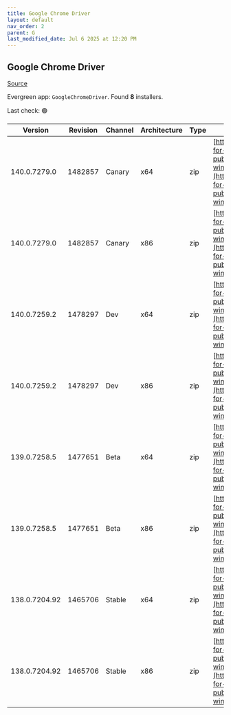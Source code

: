 ```yaml
---
title: Google Chrome Driver
layout: default
nav_order: 2
parent: G
last_modified_date: Jul 6 2025 at 12:20 PM
---
```


## Google Chrome Driver

[Source](https://googlechromelabs.github.io/chrome-for-testing/)

Evergreen app: `GoogleChromeDriver`. Found **8** installers.

Last check: 🟢

| Version       | Revision | Channel | Architecture | Type | URI                                                                                                                                                                                                        |
| ------------- | -------- | ------- | ------------ | ---- | ---------------------------------------------------------------------------------------------------------------------------------------------------------------------------------------------------------- |
| 140.0.7279.0  | 1482857  | Canary  | x64          | zip  | [https://storage.googleapis.com/chrome-for-testing-public/140.0.7279.0/win64/chromedriver-win64.zip](https://storage.googleapis.com/chrome-for-testing-public/140.0.7279.0/win64/chromedriver-win64.zip)   |
| 140.0.7279.0  | 1482857  | Canary  | x86          | zip  | [https://storage.googleapis.com/chrome-for-testing-public/140.0.7279.0/win32/chromedriver-win32.zip](https://storage.googleapis.com/chrome-for-testing-public/140.0.7279.0/win32/chromedriver-win32.zip)   |
| 140.0.7259.2  | 1478297  | Dev     | x64          | zip  | [https://storage.googleapis.com/chrome-for-testing-public/140.0.7259.2/win64/chromedriver-win64.zip](https://storage.googleapis.com/chrome-for-testing-public/140.0.7259.2/win64/chromedriver-win64.zip)   |
| 140.0.7259.2  | 1478297  | Dev     | x86          | zip  | [https://storage.googleapis.com/chrome-for-testing-public/140.0.7259.2/win32/chromedriver-win32.zip](https://storage.googleapis.com/chrome-for-testing-public/140.0.7259.2/win32/chromedriver-win32.zip)   |
| 139.0.7258.5  | 1477651  | Beta    | x64          | zip  | [https://storage.googleapis.com/chrome-for-testing-public/139.0.7258.5/win64/chromedriver-win64.zip](https://storage.googleapis.com/chrome-for-testing-public/139.0.7258.5/win64/chromedriver-win64.zip)   |
| 139.0.7258.5  | 1477651  | Beta    | x86          | zip  | [https://storage.googleapis.com/chrome-for-testing-public/139.0.7258.5/win32/chromedriver-win32.zip](https://storage.googleapis.com/chrome-for-testing-public/139.0.7258.5/win32/chromedriver-win32.zip)   |
| 138.0.7204.92 | 1465706  | Stable  | x64          | zip  | [https://storage.googleapis.com/chrome-for-testing-public/138.0.7204.92/win64/chromedriver-win64.zip](https://storage.googleapis.com/chrome-for-testing-public/138.0.7204.92/win64/chromedriver-win64.zip) |
| 138.0.7204.92 | 1465706  | Stable  | x86          | zip  | [https://storage.googleapis.com/chrome-for-testing-public/138.0.7204.92/win32/chromedriver-win32.zip](https://storage.googleapis.com/chrome-for-testing-public/138.0.7204.92/win32/chromedriver-win32.zip) |
